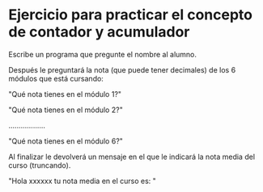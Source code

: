 # Ejercicio para practicar el concepto de contador y acumulador

Escribe un programa que pregunte el nombre al alumno.

Después le preguntará la nota (que puede tener decimales) de los 6 módulos que está cursando: 

"Qué nota tienes en el módulo 1?"

"Qué nota tienes en el módulo 2?"

..................

"Qué nota tienes en el módulo 6?"


Al finalizar le devolverá un mensaje en el que le indicará la nota media del curso (truncando).

"Hola xxxxxx tu nota media en el curso es: "
